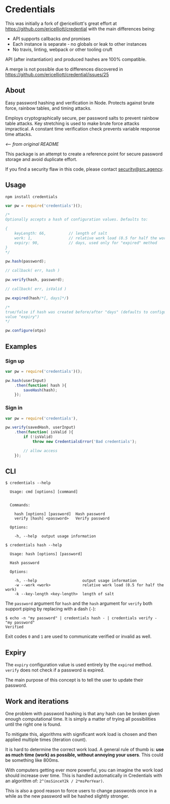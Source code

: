 # Credentials

This was initially a fork of @ericelliott's great effort at
https://github.com/ericelliott/credential with the main differences being:

- API supports callbacks *and* promises
- Each instance is separate - no globals or leak to other instances
- No travis, linting, webpack or other tooling cruft

API (after instantiation) and produced hashes are 100% compatible.

A merge is not possible due to differences discovered in
https://github.com/ericelliott/credential/issues/25

## About

Easy password hashing and verification in Node. Protects against brute force,
rainbow tables, and timing attacks.

Employs cryptographically secure, per password salts to prevent rainbow table
attacks. Key stretching is used to make brute force attacks impractical. A
constant time verification check prevents variable response time attacks.

*<-- from original README*

This package is an attempt to create a reference point for secure password
storage and avoid duplicate effort.

If you find a security flaw in this code, please contact security@src.agency.

## Usage

```shell
npm install credentials
```

```js
var pw = require('credentials')();

/*
Optionally accepts a hash of configuration values. Defaults to:

{
	keyLength: 66,			// length of salt
	work: 1,				// relative work load (0.5 for half the work)
	expiry: 90,				// days, used only for "expired" method
}
*/

pw.hash(password);

// callback( err, hash )

pw.verify(hash, password);

// callback( err, isValid )

pw.expired(hash/*[, days]*/)

/*
true/false if hash was created before/after "days" (defaults to configuration
value "expiry")
*/

pw.configure(otps)

```

## Examples

### Sign up

```js
var pw = require('credentials')();

pw.hash(userInput)
	.then(function( hash ){
		saveHash(hash);
	});
```

### Sign in

```js
var pw = require('credentials'),

pw.verify(savedHash, userInput)
	.then(function( isValid ){
		if (!isValid)
			throw new CredentialsError('Bad credentials');

		// allow access
	});
```

## CLI

```shell
$ credentials --help

  Usage: cmd [options] [command]


  Commands:

    hash [options] [password]  Hash password
    verify [hash] <password>   Verify password

  Options:

    -h, --help  output usage information
```

```shell
$ credentials hash --help

  Usage: hash [options] [password]

  Hash password

  Options:

    -h, --help                    output usage information
    -w --work <work>              relative work load (0.5 for half the work)
    -k --key-length <key-length>  length of salt
```

The `password` argument for `hash` and the `hash` argument for `verify` both support piping by replacing with a dash (`-`):

```shell
$ echo -n "my password" | credentials hash - | credentials verify - "my password"
Verified
```

Exit codes `0` and `1` are used to communicate verified or invalid as well.

## Expiry

The `expiry` configuration value is used entirely by the `expired` method.
`verify` does not check if a password is expired.

The main purpose of this concept is to tell the user to update their password.

## Work and iterations

One problem with password hashing is that any hash can be broken given enough
computational time. It is simply a matter of trying all possibilities until
the right one is found.

To mitigate this, algorithms with significant work load is chosen and then
applied multiple times (iteration count).

It is hard to determine the correct work load. A general rule of thumb is:
**use as much time (work) as possible, without annoying your users**. This
could be something like 800ms.

With computers getting ever more powerful, you can imagine the work load
should increase over time. This is handled automatically in Credentials with
an algorithm of: `2^(msSinceY2k / 2*msPerYear)`.

This is also a good reason to force users to change passwords once in a while
as the new password will be hashed slightly stronger.
